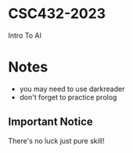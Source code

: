 # CSC432-2023
Intro To AI

# Notes

- you may need to use darkreader
- don't forget to practice prolog

## Important Notice

There's no luck just pure skill!
